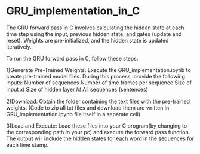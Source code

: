 # GRU_implementation_in_C
The GRU forward pass in C involves calculating the hidden state at each time step using the input, previous hidden state, and gates (update and reset). Weights are pre-initialized, and the hidden state is updated iteratively.

To run the GRU forward pass in C, follow these steps:

1)Generate Pre-Trained Weights: Execute the GRU_implementation.ipynb to create pre-trained model files. During this process, provide the following inputs:
Number of sequences
Number of time frames per sequence
Size of input 𝑥𝑡
​Size of hidden layer ℎ𝑡
​All sequences (sentences)

2)Download: Obtain the folder containing the text files with the pre-trained weights.
(Code to zip all txt files and download them are written in GRU_implementation.ipynb file itself in a separate cell)

3)Load and Execute: Load these files into your C program(by changing to the corresponding path in your pc) and execute the forward pass function.
The output will include the hidden states for each word in the sequences for each time stamp.

